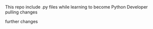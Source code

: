 This repo include .py files while learning to become Python Developer
pulling changes

further changes
